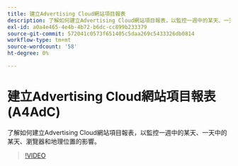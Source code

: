 ```yaml
---
title: 建立Advertising Cloud網站項目報表
description: 了解如何建立Advertising Cloud網站項目報表，以監控一週中的某天、一天中的某天、瀏覽器和地理位置的影響。
exl-id: a0a4e465-4e4b-4b72-b6dc-cc899b233379
source-git-commit: 572041c0573f651405c5daa269c5433326db0814
workflow-type: tm+mt
source-wordcount: '58'
ht-degree: 0%

---
```


# 建立Advertising Cloud網站項目報表(A4AdC)

了解如何建立Advertising Cloud網站項目報表，以監控一週中的某天、一天中的某天、瀏覽器和地理位置的影響。

>[!VIDEO](https://video.tv.adobe.com/v/33921)
